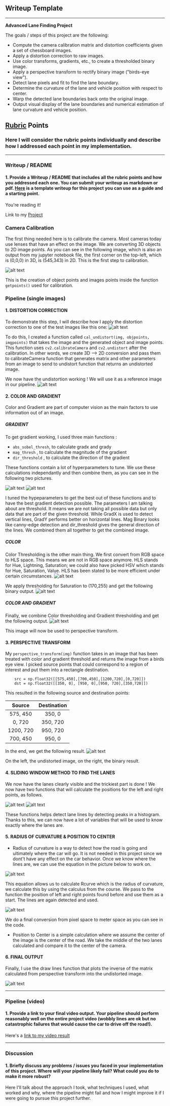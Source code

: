 ## Writeup Template

---
**Advanced Lane Finding Project**

The goals / steps of this project are the following:

* Compute the camera calibration matrix and distortion coefficients given a set of chessboard images.
* Apply a distortion correction to raw images.
* Use color transforms, gradients, etc., to create a thresholded binary image.
* Apply a perspective transform to rectify binary image ("birds-eye view").
* Detect lane pixels and fit to find the lane boundary.
* Determine the curvature of the lane and vehicle position with respect to center.
* Warp the detected lane boundaries back onto the original image.
* Output visual display of the lane boundaries and numerical estimation of lane curvature and vehicle position.

[//]: # (Image References)

[image0]: ./examples/calibration.png "Calibration"
[image1]: ./examples/undistort_output.png "Undistorted"
[image2]: ./examples/undistorted.png "Undistorted Test Images"
[image3]: ./test_images/gradient1.png "Gradient 1"
[image4]: ./examples/gradient2.png "Gradient 2"
[image5]: ./examples/hls.png "HLS"
[image6]: ./examples/hls_select.png "HLS Select"
[image7]: ./examples/color_gradient.png "CCG"
[image8]: ./examples/warped.png "Warped"
[image9]: ./examples/sliding.png "Sliding"
[image10]: ./examples/new_sliding.png "New Sliding"
[image11]: ./examples/roc.png "Radius Of Curvature"
[image12]: ./examples/color_fit_lines.jpg "Color Fit Lines"
[image13]: ./examples/final.png "Final"

[video1]: ./project_video.mp4 "Video"

## [Rubric](https://review.udacity.com/#!/rubrics/571/view) Points

### Here I will consider the rubric points individually and describe how I addressed each point in my implementation.  

---

### Writeup / README

#### 1. Provide a Writeup / README that includes all the rubric points and how you addressed each one.  You can submit your writeup as markdown or pdf.  [Here](https://github.com/udacity/CarND-Advanced-Lane-Lines/blob/master/writeup_template.md) is a template writeup for this project you can use as a guide and a starting point.  

You're reading it!

Link to my [Project](https://github.com/Jeremy26/advanced-lane-lines/blob/master/P4.ipynb)

### Camera Calibration

The first thing needed here is to calibrate the camera. Most cameras today use lenses that have an effect on the image. We are converting 3D objects to 2D image points. As you can see in the following image, which is also an output from my jupyter notebook file, the first corner on the top-left, which is (0,0,0) in 3D, is (545,343) in 2D. This is the first step to calibration.

![alt text][image0]

This is the creation of object points and images points inside the function `getpoints()` used for calibration.

### Pipeline (single images)

#### 1. DISTORTION CORRECTION

To demonstrate this step, I will describe how I apply the distortion correction to one of the test images like this one:
![alt text][image1]

To do this, I created a function called `cal_undistort(img, objpoints, imgpoints)` that takes the image and the generated object and image points. This function uses `cv2.calibrateCamera` and `cv2.undistort` after the calibration. In other words, we create 3D --> 2D conversion and pass them to calibrateCamera function that generates matrix and other parameters from an image to send to undistort function that returns an undistorted image.

We now have the undistortion working ! We will use it as a reference image in our pipeline.
![alt text][image2]


#### 2. COLOR AND GRADIENT

Color and Gradient are part of computer vision as the main factors to use information out of an image.

##### GRADIENT
To get gradient working, I used three main functions :
* `abs_sobel_thresh`, to calculate gradx and grady
* `mag_thresh` , to calculate the magnitude of the gradient
* `dir_threshold` , to calculate the direction of the gradient

These functions contain a lot of hyperparameters to tune. We use these calculations independantly and then combine them, as you can see in the following two pictures.

![alt text][image3]
![alt text][image4]

I tuned the hypeparameters to get the best out of these functions and to have the best gradient detection possible. The parameters I am talking about are threshold. It means we are not taking all possible data but only data that are part of the given threshold. While GradX is used to detect vertical lines, GradY performs better on horizontal lines. Mag Binary looks like canny-edge detection and dir_threshold gives the general direction of the lines. We combined them all together to get the combined image.

##### COLOR

Color Thresholding is the other main thing. We first convert from RGB space to HLS space. This means we are not in RGB space anymore. HLS stands for Hue, Lightning, Saturation; we could also have picked HSV which stands for Hue, Saturation, Value. HLS has been stated to be more efficient under certain circumstances. 
![alt text][image5]

We apply thresholding for Saturation to (170,255) and get the following binary output.
![alt text][image6]

##### COLOR AND GRADIENT

Finally, we combine Color thresholding and Gradient thresholding and get the following output.
![alt text][image7]

This image will now be used to perspective transform.

#### 3. PERSPECTIVE TRANSFORM

My `perspective_transform(img)` function takes in an image that has been treated with color and gradient threshold and returns the image from a birds eye view. I picked source points that could correspond to a region of interest and put them into a rectangle destination.
```
    src = np.float32([[575,450],[700,450],[1200,720],[0,720]])
    dst = np.float32([[350, 0], [950, 0],[950, 720],[350,720]])
```
This resulted in the following source and destination points:

| Source        | Destination   | 
|:-------------:|:-------------:| 
| 575, 450      | 350, 0        | 
| 0, 720        | 350, 720      |
| 1200, 720     | 950, 720      |
| 700, 450      | 950, 0        |

In the end, we get the following result.
![alt text][image8]

On the left, the undistorted image, on the right, the binary result.

#### 4. SLIDING WINDOW METHOD TO FIND THE LANES

We now have the lanes clearly visible and the trickiest part is done ! We now have two functions that will calculate the positions for the left and right points, as follows.

![alt text][image9]
![alt text][image10]

These functions helps detect lane lines by detecting peaks in a histogram. Thanks to this, we can now have a lot of variables that will be used to know exactly where the lanes are.


#### 5. RADIUS OF CURVATURE & POSITION TO CENTER

* Radius of curvature is a way to detect how the road is going and ultimately where the car will go. It is not needed in this project since we dont't have any effect on the car behavior. Once we know where the lines are, we can use the equation in the picture below to work on.

![alt text][image12]

This equation allows us to calculate Rcurve which is the radius of curvature, we calculate this by using the calculus from the course. We pass to the function the position of left and right points found before and use them as a start.
The lines are again detected and used. 

![alt text][image11]

We do a final conversion from pixel space to meter space as you can see in the code.

* Position to Center is a simple calculation where we assume the center of the image is the center of the road. We take the middle of the two lanes calculated and compare it to the center of the camera.

#### 6. FINAL OUTPUT

Finally, I use the draw lines function that plots the inverse of the matrix calculated from perspective transform into the undistorted image.

![alt text][image13]

---

### Pipeline (video)

#### 1. Provide a link to your final video output.  Your pipeline should perform reasonably well on the entire project video (wobbly lines are ok but no catastrophic failures that would cause the car to drive off the road!).

Here's a [link to my video result](./result.mp4)

---

### Discussion

#### 1. Briefly discuss any problems / issues you faced in your implementation of this project.  Where will your pipeline likely fail?  What could you do to make it more robust?

Here I'll talk about the approach I took, what techniques I used, what worked and why, where the pipeline might fail and how I might improve it if I were going to pursue this project further.  
